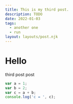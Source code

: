 ```yaml
---
title: This is my third post.
description: TODO
date: 2022-01-03
tags:
  - another one
  - run
layout: layouts/post.njk
---
```


# Hello

third post post

```js
var a = 1;
var b = 2;
var c = a + b;
console.log('c = ', c);
```
